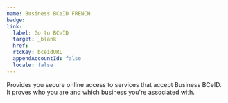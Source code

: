 ```yaml
---
name: Business BCeID FRENCH
badge:
link:
  label: Go to BCeID
  target: _blank
  href: 
  rtcKey: bceidURL
  appendAccountId: false
  locale: false
---
```


Provides you secure online access to services that accept Business BCeID. It proves who you are and which business you're associated with.
